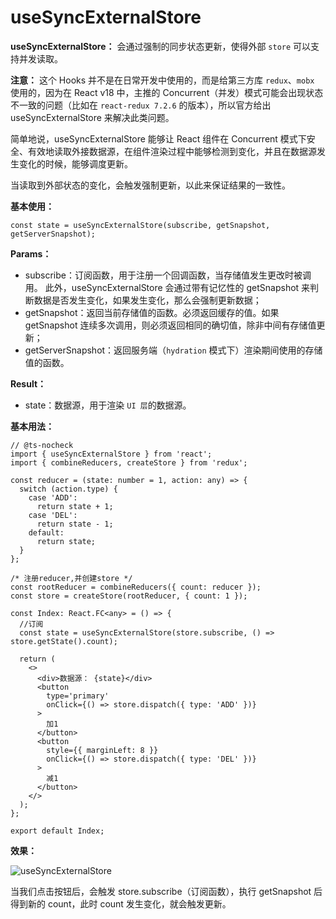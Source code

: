 # useSyncExternalStore

**useSyncExternalStore：** 会通过强制的同步状态更新，使得外部 `store` 可以支持并发读取。

**注意：** 这个 Hooks 并不是在日常开发中使用的，而是给第三方库 `redux`、`mobx` 使用的，因为在 React v18 中，主推的 Concurrent（并发）模式可能会出现状态不一致的问题（比如在 `react-redux 7.2.6` 的版本），所以官方给出 useSyncExternalStore 来解决此类问题。

简单地说，useSyncExternalStore 能够让 React 组件在 Concurrent 模式下安全、有效地读取外接数据源，在组件渲染过程中能够检测到变化，并且在数据源发生变化的时候，能够调度更新。

当读取到外部状态的变化，会触发强制更新，以此来保证结果的一致性。

**基本使用：**

```tsx
const state = useSyncExternalStore(subscribe, getSnapshot, getServerSnapshot);
```

**Params：**

- subscribe：订阅函数，用于注册一个回调函数，当存储值发生更改时被调用。 此外，useSyncExternalStore 会通过带有记忆性的 getSnapshot 来判断数据是否发生变化，如果发生变化，那么会强制更新数据；
- getSnapshot：返回当前存储值的函数。必须返回缓存的值。如果 getSnapshot 连续多次调用，则必须返回相同的确切值，除非中间有存储值更新；
- getServerSnapshot：返回服务端（`hydration` 模式下）渲染期间使用的存储值的函数。

**Result：**

- state：数据源，用于渲染 `UI 层`的数据源。

**基本用法：**

```tsx
// @ts-nocheck
import { useSyncExternalStore } from 'react';
import { combineReducers, createStore } from 'redux';

const reducer = (state: number = 1, action: any) => {
  switch (action.type) {
    case 'ADD':
      return state + 1;
    case 'DEL':
      return state - 1;
    default:
      return state;
  }
};

/* 注册reducer,并创建store */
const rootReducer = combineReducers({ count: reducer });
const store = createStore(rootReducer, { count: 1 });

const Index: React.FC<any> = () => {
  //订阅
  const state = useSyncExternalStore(store.subscribe, () => store.getState().count);

  return (
    <>
      <div>数据源： {state}</div>
      <button
        type='primary'
        onClick={() => store.dispatch({ type: 'ADD' })}
      >
        加1
      </button>
      <button
        style={{ marginLeft: 8 }}
        onClick={() => store.dispatch({ type: 'DEL' })}
      >
        减1
      </button>
    </>
  );
};

export default Index;
```

**效果：**

![useSyncExternalStore](assets/d9a7204b6c7842c2b50271e11f433f3atplv-k3u1fbpfcp-jj-mark1890000q75.avis)

当我们点击按钮后，会触发 store.subscribe（订阅函数），执行 getSnapshot 后得到新的 count，此时 count 发生变化，就会触发更新。
